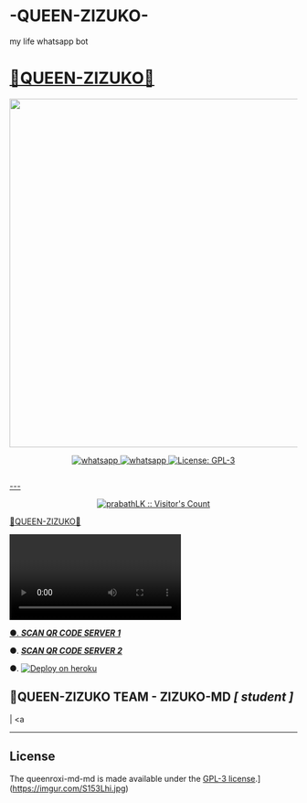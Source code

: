 # -QUEEN-ZIZUKO-
my life whatsapp bot
   <p align="center">  
  <a href="https://i.imgur.com/8kJDlqi.mp4">
        <h1>💃QUEEN-ZIZUKO💃 </h1>
  <img src="https://i.imgur.com/1Ew8GyQ.jpeg" width="610">
  </p>   
<p align="center">
  <a aria-label="Join our communty " href="https://chat.whatsapp.com/CyInl6ylRrPAQmcpVe1hX1" target="_blank">
    <img alt="whatsapp" src="https://img.shields.io/badge/Join Group-25D366?style=for-the-badge&logo=whatsapp&logoColor=white" />
  </a>
  
  <a aria-label="Join our group" href="https://chat.whatsapp.com/KUwc3H3tUZNHcmionwhqbi" target="_blank">
   <img alt="whatsapp" src="https://img.shields.io/badge/Join Group-25D366?style=for-the-badge&logo=whatsapp&logoColor=white" />
  </a>
  <a aria-label="Secktor is free to use" href="https://github.com/SamPandey001/Secktor-Md/blob/main/LICENCE" target="_blank">
    <img alt="License: GPL-3" src="https://badges.frapsoft.com/os/gpl/gpl.png?v=103)](https://opensource.org/licenses/GPL-3.0/" target="_blank" />
  </a>

</p>
<a href="#"><img src="http://readme-typing-svg.herokuapp.com?color=d1fa02&center=true&vCenter=true&multiline=false&lines=QUEEN+ZIZU KO+WHATSAPP+BOT+OFFICIAL" alt="">
</p>
---

<p align="center"><img src="https://profile-counter.glitch.me/{prabathLK}/count.svg" alt="prabathLK :: Visitor's Count" /></p>

💃QUEEN-ZIZUKO💃

  <video autoplay scr="https://i.imgur.com/8kJDlqi.mp4"></video>  

●. ***[SCAN QR CODE SERVER 1](https://)***

●. ***[SCAN QR CODE SERVER 2](https:///)***

●. [![Deploy on heroku](https://www.herokucdn.com/deploy/button.svg)](https://dashboard.heroku.com/new-app)


## 💃QUEEN-ZIZUKO TEAM - ZIZUKO-MD *[ student  ]*
| <a

 


 ---

## License

The queenroxi-md-md is made available under the [GPL-3 license](https://github.com/SamPandey001/Secktor-Md/blob/main/LICENCE).](https://imgur.com/S153Lhi.jpg)

